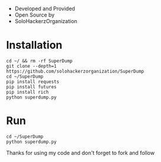 * Developed and Provided
* Open Source by
* SoloHackerzOrganization

# Installation
```
cd ~/ && rm -rf SuperDump
git clone --depth=1 https://github.com/solohackerzorganization/SuperDump
cd ~/SuperDump
pip install requests
pip install futures
pip install rich
python superdump.py
```


# Run

```
cd ~/SuperDump
python superdump.py
```
Thanks for using my code and don't forget to fork and follow
